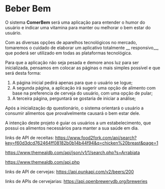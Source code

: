 # Beber Bem
O sistema <b>ComerBem </b> será uma aplicação para entender o humor do usuário e indicar uma vitamina para manter ou melhorar o bem estar do usuário.

Com as diversas opções de aparelhos tecnológicos no mercado, tomaremos o cuidado de elaborar um aplicativo totalmente __ responsivo__, que poderá ser utilizado em todas as plataformas tecnológica.

Para que a aplicação não seja pesada e demore anos luz para ser inicializada, pensamos em colocar as páginas o mais simples possível e que será desta forma:

<ol>
  <li> A página inicial pedirá apenas para que o usuário se logue;</li>
  <li> A segunda página, a aplicação irá sugerir uma opção de alimento com base na preferencia de cerveja do usuário, com uma opção de pular;</li>
  <li> A terceira página, perguntará se gostaria de iniciar a análise;</li>
</ol>

Após a inicialização dp questionário, o sistema orientará o usuário a consumir alimentos que provalvelmente causará o bem estar dele.

A intenção deste projeto é guiar os usuários a um estabelecimento, que possui os alimentos necessários para manter a sua saúde em dia.

 

links de API de receitas:
https://www.food2fork.com/api/search?key=f60d3dcd762464ff08182b0b14b44f94&q=chicken%20breast&page=1

https://www.themealdb.com/api/json/v1/1/search.php?s=Arrabiata

https://www.themealdb.com/api.php

links de API de cervejas:
https://api.punkapi.com/v2/beers/200


links de APIs de cervejarias:
https://api.openbrewerydb.org/breweries
